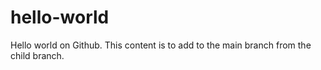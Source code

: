 # hello-world
Hello world on Github. This content is to add to the main branch from the child branch.
